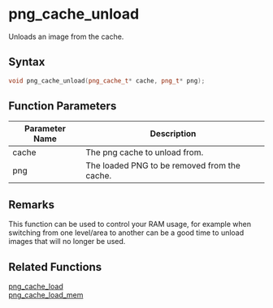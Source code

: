 
# png_cache_unload

Unloads an image from the cache.

## Syntax

```cpp
void png_cache_unload(png_cache_t* cache, png_t* png);
```

## Function Parameters

Parameter Name | Description
--- | ---
cache | The png cache to unload from.
png | The loaded PNG to be removed from the cache.

## Remarks

This function can be used to control your RAM usage, for example when switching from one level/area to another can be a good time to unload images that will no longer be used.

## Related Functions
  
[png_cache_load](https://github.com/RandyGaul/cute_framework/blob/master/doc/graphics/png_cache/png_cache_load.md)  
[png_cache_load_mem](https://github.com/RandyGaul/cute_framework/blob/master/doc/graphics/png_cache/png_cache_load_mem.md)  
